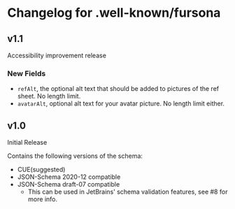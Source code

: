 # Changelog for .well-known/fursona

## v1.1
Accessibility improvement release

### New Fields
* `refAlt`, the optional alt text that should be added to pictures of the ref sheet. No length limit.
* `avatarAlt`, optional alt text for your avatar picture. No length limit either.

## v1.0
Initial Release

Contains the following versions of the schema:

* CUE(suggested)
* JSON-Schema 2020-12 compatible
* JSON-Schema draft-07 compatible
  * This can be used in JetBrains' schema validation features, see #8 for more info.
